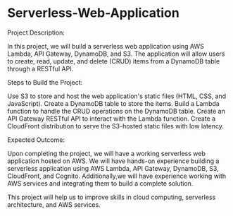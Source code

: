 # Serverless-Web-Application

Project Description:

In this project, we will build a serverless web application using AWS Lambda, API Gateway, DynamoDB, and S3. The application will allow users to create, read, update, and delete (CRUD) items from a DynamoDB table through a RESTful API.

Steps to Build the Project:

Use S3 to store and host the web application's static files (HTML, CSS, and JavaScript).
Create a DynamoDB table to store the items.
Build a Lambda function to handle the CRUD operations on the DynamoDB table.
Create an API Gateway RESTful API to interact with the Lambda function.
Create a CloudFront distribution to serve the S3-hosted static files with low latency.

Expected Outcome:

Upon completing the project, we will have a working serverless web application hosted on AWS. We will have hands-on experience building a serverless application using AWS Lambda, API Gateway, DynamoDB, S3, CloudFront, and Cognito. Additionally,we will have experience working with AWS services and integrating them to build a complete solution.

This project will help us to improve skills in cloud computing, serverless architecture, and AWS services.
